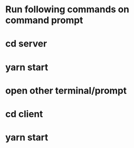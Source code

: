 # Run following commands on command prompt
# cd server 
# yarn start

# open other terminal/prompt
# cd client 
# yarn start
